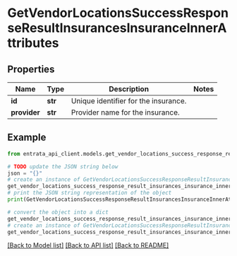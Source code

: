 # GetVendorLocationsSuccessResponseResultInsurancesInsuranceInnerAttributes


## Properties

Name | Type | Description | Notes
------------ | ------------- | ------------- | -------------
**id** | **str** | Unique identifier for the insurance. | 
**provider** | **str** | Provider name for the insurance. | 

## Example

```python
from entrata_api_client.models.get_vendor_locations_success_response_result_insurances_insurance_inner_attributes import GetVendorLocationsSuccessResponseResultInsurancesInsuranceInnerAttributes

# TODO update the JSON string below
json = "{}"
# create an instance of GetVendorLocationsSuccessResponseResultInsurancesInsuranceInnerAttributes from a JSON string
get_vendor_locations_success_response_result_insurances_insurance_inner_attributes_instance = GetVendorLocationsSuccessResponseResultInsurancesInsuranceInnerAttributes.from_json(json)
# print the JSON string representation of the object
print(GetVendorLocationsSuccessResponseResultInsurancesInsuranceInnerAttributes.to_json())

# convert the object into a dict
get_vendor_locations_success_response_result_insurances_insurance_inner_attributes_dict = get_vendor_locations_success_response_result_insurances_insurance_inner_attributes_instance.to_dict()
# create an instance of GetVendorLocationsSuccessResponseResultInsurancesInsuranceInnerAttributes from a dict
get_vendor_locations_success_response_result_insurances_insurance_inner_attributes_from_dict = GetVendorLocationsSuccessResponseResultInsurancesInsuranceInnerAttributes.from_dict(get_vendor_locations_success_response_result_insurances_insurance_inner_attributes_dict)
```
[[Back to Model list]](../README.md#documentation-for-models) [[Back to API list]](../README.md#documentation-for-api-endpoints) [[Back to README]](../README.md)



